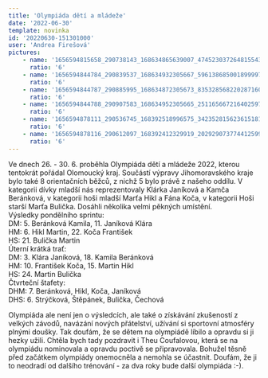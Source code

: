 ```yaml
---
title: 'Olympiáda dětí a mládeže'
date: '2022-06-30'
template: novinka
id: '20220630-151301000'
user: 'Andrea Firešová'
pictures:
    - name: '1656594815658_290738143_168634865639007_4745230372648155430_n.jpg'
      ratio: '6'
    - name: '1656594844784_290839537_168634932305667_5961386850018999974_n.jpg'
      ratio: '6'
    - name: '1656594844787_290885995_168634872305673_8353285682202871603_n.jpg'
      ratio: '6'
    - name: '1656594844788_290907583_168634952305665_2511656672164025971_n.jpg'
      ratio: '6'
    - name: '1656594878111_290536745_168392518996575_3423528156236151812_n.jpg'
      ratio: '6'
    - name: '1656594878116_290612097_168392412329919_2029290737744125999_n.jpg'
      ratio: '6'
---
```

Ve dnech 26. - 30. 6. proběhla Olympiáda dětí a mládeže 2022, kterou tentokrát pořádal Olomoucký kraj. Součástí výpravy Jihomoravského kraje bylo také 8 orientačních běžců, z nichž 5 bylo právě z našeho oddílu. V kategorii dívky mladší nás reprezentovaly Klárka Janíková a Kamča Beránková, v kategorii hoši mladší Marťa Hikl a Fána Koča, v kategorii Hoši starší Marťa Bulička. Dosáhli několika velmi pěkných umístění.  
Výsledky pondělního sprintu:  
DM: 5. Beránková Kamila, 11. Janíková Klára  
HM: 6. Hikl Martin, 22. Koča František  
HS: 21. Bulička Martin  
Úterní krátká trať:  
DM: 3. Klára Janíková, 18. Kamila Beránková  
HM: 10. František Koča, 15. Martin Hikl  
HS: 24. Martin Bulička  
Čtvrteční štafety:  
DHM: 7. Beránková, Hikl, Koča, Janíková  
DHS: 6. Strýčková, Štěpánek, Bulička, Čechová

Olympiáda ale není jen o výsledcích, ale také o získávání zkušeností z velkých závodů, navázání nových přátelství, užívání si sportovní atmosféry plnými doušky. Tak doufám, že se dětem na olympiádě líbilo a opravdu si ji hezky užili. Chtěla bych tady pozdravit i Theu Coufalovou, která se na olympiádu nominovala a opravdu poctivě se připravovala. Bohužel těsně před začátkem olympiády onemocněla a nemohla se účastnit. Doufám, že ji to neodradí od dalšího trénování - za dva roky bude další olympiáda :-).
